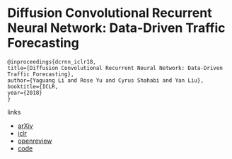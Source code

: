 # Diffusion Convolutional Recurrent Neural Network: Data-Driven Traffic Forecasting

```
@inproceedings{dcrnn_iclr18,
title={Diffusion Convolutional Recurrent Neural Network: Data-Driven Traffic Forecasting},
author={Yaguang Li and Rose Yu and Cyrus Shahabi and Yan Liu},
booktitle={ICLR,
year={2018}
}
```

links
- [arXiv](https://arxiv.org/abs/1707.01926)
- [iclr](https://iclr.cc/Conferences/2018/Schedule?showEvent=80)
- [openreview](https://openreview.net/forum?id=SJiHXGWAZ)
- [code](https://github.com/liyaguang/DCRNN)
